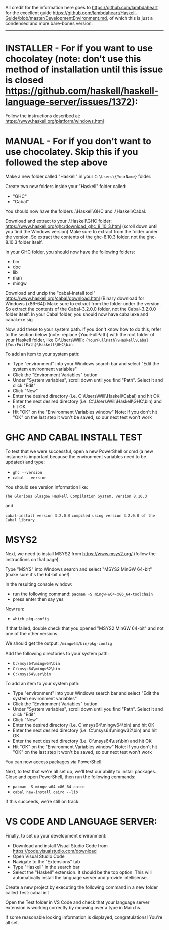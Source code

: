 All credit for the information here goes to https://github.com/lambdaheart for the excellent guide https://github.com/lambdaheart/Haskell-Guide/blob/master/DevelopmentEnvironment.md, of which this is just a condensed and more bare-bones version.

-----------------------------------------------------

# INSTALLER - For if you want to use chocolatey (note: don't use this method of installation until this issue is closed https://github.com/haskell/haskell-language-server/issues/1372):

Follow the instructions described at: https://www.haskell.org/platform/windows.html


# MANUAL - For if you don't want to use chocolatey. Skip this if you followed the step above

Make a new folder called "Haskell" in your `C:\Users\{YourName}` folder.

Create two new folders inside your "Haskell" folder called:
* "GHC"
* "Cabal"

You should now have the folders .\Haskell\GHC and .\Haskell\Cabal.

Download and extract to your .\Haskell\GHC folder: https://www.haskell.org/ghc/download_ghc_8_10_3.html (scroll down until you find the Windows version)
Make sure to extract from the folder under the version. So extract the contents of the ghc-8.10.3 folder, not the ghc-8.10.3 folder itself.

In your GHC folder, you should now have the following folders:
* bin
* doc
* lib
* man
* mingw

Download and unzip the "cabal-install tool" https://www.haskell.org/cabal/download.html (Binary download for Windows (x86-64))
Make sure to extract from the folder under the version. So extract the contents of the Cabal-3.2.0.0 folder, not the Cabal-3.2.0.0 folder itself.
In your Cabal folder, you should now have cabal.exe and cabal.exe.sig

Now, add these to your system path. If you don't know how to do this, refer to the section below (note: replace {YourFullPath} with the root folder of your Haskell folder, like C:\Users\Will):
`{YourFullPath}\Haskell\Cabal`
`{YourFullPath}\Haskell\GHC\bin`

To add an item to your system path: 
* Type "environment" into your Windows search bar and select "Edit the system environment variables"
* Click the "Environment Variables" button
* Under "System variables", scroll down until you find "Path". Select it and click "Edit"
* Click "New"
* Enter the desired directory (i.e. C:\Users\Will\Haskell\Cabal) and hit OK
* Enter the next desired directory (i.e. C:\Users\Will\Haskell\GHC\bin) and hit OK
* Hit "OK" on the "Environment Variables window"
Note: If you don't hit "OK" on the last step it won't be saved, so our next test won't work


# GHC AND CABAL INSTALL TEST

To test that we were successful, open a new PowerShell or cmd (a new instance is important because the environment variables need to be updated) and type:
- `ghc --version`
- `cabal --version`

You should see version information like:

`The Glorious Glasgow Haskell Compilation System, version 8.10.3`

and

`cabal-install version 3.2.0.0`
`compiled using version 3.2.0.0 of the Cabal library`


# MSYS2

Next, we need to install MSYS2 from https://www.msys2.org/ (follow the instructions on that page).

Type "MSYS" into Windows search and select "MSYS2 MinGW 64-bit" (make sure it's the 64-bit one!)

In the resulting console window:
- run the following command: `pacman -S mingw-w64-x86_64-toolchain`
- press enter then say yes

Now run:
- `which pkg-config`

If that failed, double check that you opened "MSYS2 MinGW 64-bit" and not one of the other versions.

We should get the output: `/mingw64/bin/pkg-config`

Add the following directories to your system path:
- `C:\msys64\mingw64\bin`
- `C:\msys64\mingw32\bin`
- `C:\msys64\usr\bin`

To add an item to your system path: 
- Type "environment" into your Windows search bar and select "Edit the system environment variables"
- Click the "Environment Variables" button
- Under "System variables", scroll down until you find "Path". Select it and click "Edit"
- Click "New"
- Enter the desired directory (i.e. C:\msys64\mingw64\bin) and hit OK
- Enter the next desired directory (i.e. C:\msys64\mingw32\bin) and hit OK
- Enter the next desired directory (i.e. C:\msys64\usr\bin) and hit OK
- Hit "OK" on the "Environment Variables window"
Note: If you don't hit "OK" on the last step it won't be saved, so our next test won't work

You can now access packages via PowerShell.

Next, to test that we're all set up, we'll test our ability to install packages. Close and open PowerShell, then run the following commands:

- `pacman -S mingw-w64-x86_64-cairo`
- `cabal new-install cairo --lib`

If this succeeds, we're still on track.


# VS CODE AND LANGUAGE SERVER:

Finally, to set up your development environment:
- Download and install Visual Studio Code from https://code.visualstudio.com/download 
- Open Visual Studio Code 
- Navigate to the "Extensions" tab
- Type "Haskell" in the search bar
- Select the "Haskell" extension. It should be the top option. This will automatically install the language server and provide intellisense.

Create a new project by executing the following command in a new folder called Test:
cabal init

Open the Test folder in VS Code and check that your language server extension is working correctly by mousing over a type in Main.hs.

If some reasonable looking information is displayed, congratulations! You're all set.